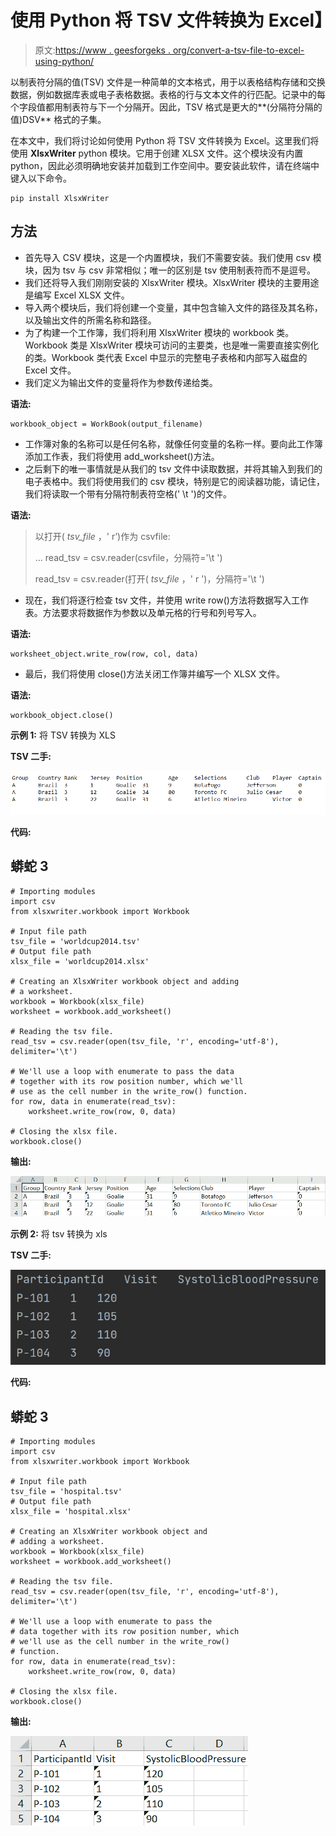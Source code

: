# 使用 Python 将 TSV 文件转换为 Excel】

> 原文:[https://www . geesforgeks . org/convert-a-tsv-file-to-excel-using-python/](https://www.geeksforgeeks.org/convert-a-tsv-file-to-excel-using-python/)

以制表符分隔的值(TSV) 文件是一种简单的文本格式，用于以表格结构存储和交换数据，例如数据库表或电子表格数据。表格的行与文本文件的行匹配。记录中的每个字段值都用制表符与下一个分隔开。因此，TSV 格式是更大的**(分隔符分隔的值)DSV** 格式的子集。

在本文中，我们将讨论如何使用 Python 将 TSV 文件转换为 Excel。这里我们将使用 **XlsxWriter** python 模块。它用于创建 XLSX 文件。这个模块没有内置 python，因此必须明确地安装并加载到工作空间中。要安装此软件，请在终端中键入以下命令。

```
pip install XlsxWriter
```

## 方法

*   首先导入 CSV 模块，这是一个内置模块，我们不需要安装。我们使用 csv 模块，因为 tsv 与 csv 非常相似；唯一的区别是 tsv 使用制表符而不是逗号。
*   我们还将导入我们刚刚安装的 XlsxWriter 模块。XlsxWriter 模块的主要用途是编写 Excel XLSX 文件。
*   导入两个模块后，我们将创建一个变量，其中包含输入文件的路径及其名称，以及输出文件的所需名称和路径。
*   为了构建一个工作簿，我们将利用 XlsxWriter 模块的 workbook 类。Workbook 类是 XlsxWriter 模块可访问的主要类，也是唯一需要直接实例化的类。Workbook 类代表 Excel 中显示的完整电子表格和内部写入磁盘的 Excel 文件。
*   我们定义为输出文件的变量将作为参数传递给类。

**语法:**

```
workbook_object = WorkBook(output_filename)
```

*   工作簿对象的名称可以是任何名称，就像任何变量的名称一样。要向此工作簿添加工作表，我们将使用 add_worksheet()方法。
*   之后剩下的唯一事情就是从我们的 tsv 文件中读取数据，并将其输入到我们的电子表格中。我们将使用我们的 csv 模块，特别是它的阅读器功能，请记住，我们将读取一个带有分隔符制表符空格(' \t ')的文件。

**语法:**

> 以打开( *tsv_file* ，' r’)作为 csvfile:
> 
> … read_tsv = csv.reader(csvfile，分隔符='\t ')
> 
> read_tsv = csv.reader(打开( *tsv_file* ，' r ')，分隔符='\t ')

*   现在，我们将逐行检查 tsv 文件，并使用 write row()方法将数据写入工作表。方法要求将数据作为参数以及单元格的行号和列号写入。

**语法:**

```
worksheet_object.write_row(row, col, data)
```

*   最后，我们将使用 close()方法关闭工作簿并编写一个 XLSX 文件。

**语法:**

```
workbook_object.close()
```

**示例 1:** 将 TSV 转换为 XLS

**TSV 二手:**

![](img/2f6e81b522af81d43393937118e7b013.png)

**代码:**

## 蟒蛇 3

```
# Importing modules
import csv
from xlsxwriter.workbook import Workbook

# Input file path
tsv_file = 'worldcup2014.tsv'
# Output file path
xlsx_file = 'worldcup2014.xlsx'

# Creating an XlsxWriter workbook object and adding 
# a worksheet.
workbook = Workbook(xlsx_file)
worksheet = workbook.add_worksheet()

# Reading the tsv file.
read_tsv = csv.reader(open(tsv_file, 'r', encoding='utf-8'), delimiter='\t')

# We'll use a loop with enumerate to pass the data 
# together with its row position number, which we'll
# use as the cell number in the write_row() function.
for row, data in enumerate(read_tsv):
    worksheet.write_row(row, 0, data)

# Closing the xlsx file.
workbook.close()
```

**输出:**

![](img/628e7daecd4c42d1f904f7a5f73ba1f3.png)

**示例 2:** 将 tsv 转换为 xls

**TSV 二手:**

![](img/daca8d68c94aa31e013bd6da27c0ede5.png)

**代码:**

## 蟒蛇 3

```
# Importing modules
import csv
from xlsxwriter.workbook import Workbook

# Input file path
tsv_file = 'hospital.tsv'
# Output file path
xlsx_file = 'hospital.xlsx'

# Creating an XlsxWriter workbook object and 
# adding a worksheet.
workbook = Workbook(xlsx_file)
worksheet = workbook.add_worksheet()

# Reading the tsv file.
read_tsv = csv.reader(open(tsv_file, 'r', encoding='utf-8'), delimiter='\t')

# We'll use a loop with enumerate to pass the 
# data together with its row position number, which
# we'll use as the cell number in the write_row()
# function.
for row, data in enumerate(read_tsv):
    worksheet.write_row(row, 0, data)

# Closing the xlsx file.
workbook.close()
```

**输出:**

![](img/6a27f3e8992cb1ba565130d1d5c422eb.png)